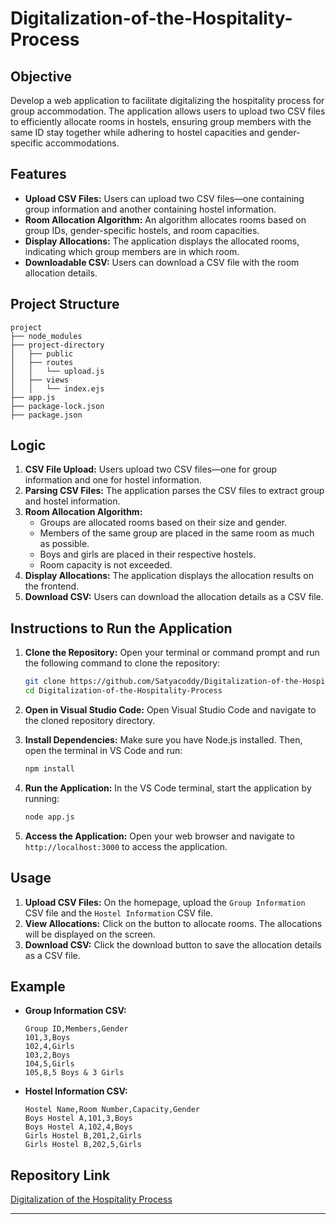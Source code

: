 # Digitalization-of-the-Hospitality-Process


## Objective
Develop a web application to facilitate digitalizing the hospitality process for group accommodation. The application allows users to upload two CSV files to efficiently allocate rooms in hostels, ensuring group members with the same ID stay together while adhering to hostel capacities and gender-specific accommodations.

## Features
- **Upload CSV Files:** Users can upload two CSV files—one containing group information and another containing hostel information.
- **Room Allocation Algorithm:** An algorithm allocates rooms based on group IDs, gender-specific hostels, and room capacities.
- **Display Allocations:** The application displays the allocated rooms, indicating which group members are in which room.
- **Downloadable CSV:** Users can download a CSV file with the room allocation details.

## Project Structure
```
project
├── node_modules
├── project-directory
│   ├── public
│   ├── routes
│   │   └── upload.js
│   ├── views
│   │   └── index.ejs
├── app.js
├── package-lock.json
├── package.json
```

## Logic
1. **CSV File Upload:** Users upload two CSV files—one for group information and one for hostel information.
2. **Parsing CSV Files:** The application parses the CSV files to extract group and hostel information.
3. **Room Allocation Algorithm:**
   - Groups are allocated rooms based on their size and gender.
   - Members of the same group are placed in the same room as much as possible.
   - Boys and girls are placed in their respective hostels.
   - Room capacity is not exceeded.
4. **Display Allocations:** The application displays the allocation results on the frontend.
5. **Download CSV:** Users can download the allocation details as a CSV file.

## Instructions to Run the Application

1. **Clone the Repository:**
   Open your terminal or command prompt and run the following command to clone the repository:
   ```bash
   git clone https://github.com/Satyacoddy/Digitalization-of-the-Hospitality-Process.git
   cd Digitalization-of-the-Hospitality-Process
   ```

2. **Open in Visual Studio Code:**
   Open Visual Studio Code and navigate to the cloned repository directory.

3. **Install Dependencies:**
   Make sure you have Node.js installed. Then, open the terminal in VS Code and run:
   ```bash
   npm install
   ```

4. **Run the Application:**
   In the VS Code terminal, start the application by running:
   ```bash
   node app.js
   ```

5. **Access the Application:**
   Open your web browser and navigate to `http://localhost:3000` to access the application.

## Usage
1. **Upload CSV Files:** On the homepage, upload the `Group Information` CSV file and the `Hostel Information` CSV file.
2. **View Allocations:** Click on the button to allocate rooms. The allocations will be displayed on the screen.
3. **Download CSV:** Click the download button to save the allocation details as a CSV file.

## Example
- **Group Information CSV:**
  ```csv
  Group ID,Members,Gender
  101,3,Boys
  102,4,Girls
  103,2,Boys
  104,5,Girls
  105,8,5 Boys & 3 Girls
  ```
- **Hostel Information CSV:**
  ```csv
  Hostel Name,Room Number,Capacity,Gender
  Boys Hostel A,101,3,Boys
  Boys Hostel A,102,4,Boys
  Girls Hostel B,201,2,Girls
  Girls Hostel B,202,5,Girls
  ```

## Repository Link
[Digitalization of the Hospitality Process](https://github.com/Satyacoddy/Digitalization-of-the-Hospitality-Process.git)

---
